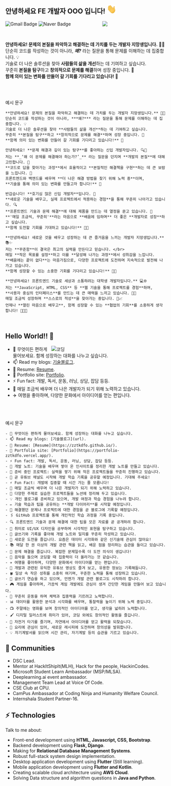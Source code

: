 <h2> 안녕하세요 FE 개발자 OOO 입니다! <img src="https://raw.githubusercontent.com/ABSphreak/ABSphreak/master/gifs/Hi.gif" width="30px"></h2>

<img align='right' src='https://user-images.githubusercontent.com/5713670/87202985-820dcb80-c2b6-11ea-9f56-7ec461c497c3.gif' width='200"'>

![Gmail Badge](https://img.shields.io/badge/-본인주소@gmail.com-c14438?style=flat-square&logo=Gmail&logoColor=white)
![Naver Badge](https://img.shields.io/badge/-본인주소@naver.com-17b75e?style=flat-square&logo=Naver&logoColor=white)

<br />

**안녕하세요! 문제의 본질을 파악하고 해결하는 데 가치를 두는 개발자 지망생입니다.** 🧩✨  
단순히 코드를 작성하는 것이 아니라, ***왜?*** 라는 질문을 통해 문제를 이해하는 데 집중합니다. 💡  
기술로 더 나은 솔루션을 찾아 **사람들의 삶을 개선**하는 데 기여하고 싶습니다.  
꾸준히 **본질을 탐구**하고 **창의적으로 문제를 해결**하며 성장 중입니다. 🌱  
**함께 의미 있는 변화를 만들어 갈 기회를 기다리고 있습니다!** 🚀

<br />
<br />

예시 문구
```
**안녕하세요! 문제의 본질을 파악하고 해결하는 데 가치를 두는 개발자 지망생입니다.** 🧩✨  
단순히 코드를 작성하는 것이 아니라, ***왜?*** 라는 질문을 통해 문제를 이해하는 데 집중합니다. 💡  
기술로 더 나은 솔루션을 찾아 **사람들의 삶을 개선**하는 데 기여하고 싶습니다.  
꾸준히 **본질을 탐구**하고 **창의적으로 문제를 해결**하며 성장 중입니다. 🌱  
**함께 의미 있는 변화를 만들어 갈 기회를 기다리고 있습니다!** 🚀
```

```
안녕하세요! **문제 해결과 깊이 있는 탐구**를 좋아하는 신입 개발자입니다. 🔍💪  
저는 **_‘왜 이 문제를 해결해야 하는가?’_** 라는 질문을 던지며 **개발의 본질**에 대해 고민합니다. 💭  
**코드로 답을 찾아가는 과정**에서 효율적이고 **본질적인 해결책을 구현**하는 데 큰 보람을 느낍니다. 🔧  
프론트엔드와 백엔드를 배우며 **더 나은 해결 방법을 찾기 위해 노력 중**이며,  
**기술을 통해 의미 있는 변화를 만들고자 합니다!** 🌟
```

```
반갑습니다! **호기심 많은 신입 개발자**입니다. 🌱  
**새로운 기술을 배우고, 실제 프로젝트에서 적용하는 경험**을 통해 꾸준히 나아가고 있습니다. 🔍  
**프론트엔드 기술과 문제 해결**에 대해 제품을 만드는 데 열정을 쏟고 있습니다. 💪  
**'매일 조금씩, 꾸준히'**라는 마음으로 **배움에 임하며** 더 좋은 **개발자로 성장**하고 싶습니다.  
**함께 도전할 기회를 기대하고 있습니다!** 🚀🌱
```

```
**안녕하세요! 새로운 것을 배우고 성장하는 데 큰 즐거움을 느끼는 개발자 지망생입니다.** 📚✨  
저는 **꾸준함**이 결국은 최고의 실력을 만든다고 믿습니다. </br>
매일 **작은 목표를 설정**하고 이를 **달성해 나가는 과정**에서 성취감을 느낍니다.  
**배움에는 끝이 없다**는 마음가짐으로, 다양한 프로젝트에 도전하며 지속적으로 발전해 나가고 있습니다.  
**함께 성장할 수 있는 소중한 기회를 기다리고 있습니다!** 🚀🌱
```

```
**안녕하세요! 프론트엔드 기술로 세상과 소통하려는 대학생 개발자입니다.** 💻🌐  
저는 **JavaScript, HTML, CSS** 등 **웹 기술을 통해 프로젝트를 경험**하며,  
**사용자 중심의 인터페이스**를 만드는 데 큰 매력을 느끼고 있습니다. 🎨✨  
매일 조금씩 성장하며 **스스로의 적성**을 찾아가는 중입니다. 🌱📈  
언제나 **열린 마음으로 배우고**, 함께 성장할 수 있는 **협업의 기회**를 소중하게 생각합니다! 🤝💡🚀
```

<br />

## Hello World!! 🤔
<!--GIF 이미지 추가 -->
<img align="right" alt="코딩" width="360" src="https://images.squarespace-cdn.com/content/v1/5769fc401b631bab1addb2ab/1541580611624-TE64QGKRJG8SWAIUS7NS/ke17ZwdGBToddI8pDm48kPoswlzjSVMM-SxOp7CV59BZw-zPPgdn4jUwVcJE1ZvWQUxwkmyExglNqGp0IvTJZamWLI2zvYWH8K3-s_4yszcp2ryTI0HqTOaaUohrI8PI6FXy8c9PWtBlqAVlUS5izpdcIXDZqDYvprRqZ29Pw0o/coding-freak.gif" />

- 💬 무엇이든 편하게 물어보세요. 함께 성장하는 대화를 나누고 싶습니다.
- 📫 Read my blogs: [기술블로그](url).
- 📑 Resume: [Resume](https://zztkdfo.github.io/).
- 🎯 Portfolio site: [Portfolio](https://portfolio-zztkdfo.vercel.app/).
- ⚡ Fun fact: 개발, 독서, 운동, 러닝, 상담, 잡담 등등.
- 🌱 매일 조금씩 배우며 더 나은 개발자가 되기 위해 노력하고 있습니다.
- ✈️ 여행을 좋아하며, 다양한 문화에서 아이디어를 얻는 편입니다.
<br />
<br />

예시 문구
```
- 💬 무엇이든 편하게 물어보세요. 함께 성장하는 대화를 나누고 싶습니다.
- 📫 Read my blogs: [기술블로그](url).
- 📑 Resume: [Resume](https://zztkdfo.github.io/).
- 🎯 Portfolio site: [Portfolio](https://portfolio-zztkdfo.vercel.app/).
- ⚡ Fun fact: 개발, 독서, 운동, 러닝, 상담, 잡담 등등.
- 📝 개발 노트: 기술을 배우며 쌓아 온 인사이트를 정리한 개발 노트를 만들고 있습니다.
- 🚀 준비 중인 프로젝트: 실력을 쌓기 위해 작은 프로젝트들을 꾸준히 진행하고 있습니다.
- 🔔 곧 유튜브 채널도 시작해 개발 학습 기록을 공유할 예정입니다. 기대해 주세요!
- ⚡ Fun Fact: 개발에 집중할 때 시간 가는 줄 모릅니다!
- 🌱 매일 조금씩 배우며 더 나은 개발자가 되기 위해 노력하고 있습니다.
- 📂 다양한 주제로 실습한 프로젝트들을 노션에 정리해 두고 있습니다.
- 💡 개인 블로그를 준비하고 있으며, 개발 여정과 학습 경험을 나누려 합니다.
- ✏️ 기술 학습과 팁을 공유하는 **개발 다이어리**를 시작할 예정입니다.
- 🧩 해결했던 문제나 프로젝트에 대한 경험을 곧 블로그에 기록할 예정입니다.
- 🖇️ GitHub 프로젝트를 통해 개인적인 학습 과정을 기록 중입니다.
- 🔍 프론트엔드 기술과 문제 해결에 대한 팁을 모은 자료를 곧 공개하려 합니다.
- 🎨 취미로 UI/UX 디자인을 공부하며 시각적인 표현을 탐구하고 있습니다.
- 📖 글쓰기와 기록을 좋아해 개발 노트와 일지를 꾸준히 작성하고 있습니다.
- 🎲 새로운 도전을 즐깁니다. 요즘은 데이터 시각화와 같은 신기술에 관심이 많아요!
- 📚 매달 한 권 이상의 개발 관련 책을 읽고, 배운 점을 정리하는 습관을 들이고 있습니다.
- 🎯 문제 해결을 즐깁니다. 복잡한 문제일수록 더 도전 의식이 생깁니다!
- 🎼 음악을 들으며 코딩할 때 집중력이 더 올라가는 것 같습니다.
- ✈️ 여행을 좋아하며, 다양한 문화에서 아이디어를 얻는 편입니다.
- 🎥 개발과 관련된 유익한 유튜브 영상도 즐겨 보고, 유용한 정보는 기록해둡니다.
- 🍀 일상 속 작은 성취를 소중히 여기며, 꾸준한 노력을 통해 성장하고 있습니다.
- 📝 글쓰기 연습을 하고 있으며, 언젠가 개발 관련 블로그도 시작하려 합니다.
- 🎮 게임을 좋아하며, 가끔씩 게임 개발에도 관심이 생겨 간단한 게임을 만들어 보고 있습니다.
- 🧘 꾸준히 운동을 하며 체력과 집중력을 기르려고 노력합니다.
- 📊 데이터를 활용한 분석과 시각화를 배우며, 통찰력을 높이기 위해 노력 중입니다.
- 📺 주말에는 영화를 보며 창의적인 아이디어를 얻고, 생각을 넓히려 노력합니다.
- 🖌️ 디지털 일러스트에 취미가 있어, 코딩 외에도 창의적인 활동을 즐깁니다.
- 🚴 자전거 타기를 즐기며, 자연에서 아이디어를 얻고 활력을 되찾습니다.
- 🍜 요리에 관심이 있어, 새로운 레시피에 도전하며 창의성을 발휘합니다.
- 💡 자기계발서를 읽으며 시간 관리, 자기계발 등의 습관을 기르고 있습니다.
```

## 👯 Communities
* DSC Lead.
* Mentor at HackItShipIt(MLH), Hack for the people, HackinCodes.
* Microsoft Student Learn Ambassador (MSP/MLSA).
* Deeplearning.ai event ambassador.
* Management Team Lead at Voice Of Code.
* CSE Club at CPU.
* CamPus Ambassador at Coding Ninja and Humanity Welfare Council.
* Internshala Student Partner-16.
  
## ⚡ Technologies
Talk to me about:
- Front-end development using **HTML, Javascript, CSS, Bootstrap**.
- Backend development using **Flask, Django**.
- Making for **Relational Database Management Systems**.
- Robust full-stack system design implementation.
- Desktop application development using **Flutter** (Still learning).
- Mobile application development using **Flutter and Kotlin**.
- Creating scalable cloud architecture using **AWS Cloud**.
- Solving Data structure and algorithm questions in **Java and Python**.

